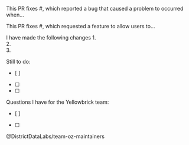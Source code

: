 <!-- First, make sure you are merging from a FEATURE BRANCH into the 
     Yellowbrick DEVELOP BRANCH. We only review PRs of feature branches
     and only accept PRs into our develop branch. -->

<!-- Second, please ensure your PR has a short, informative title. 
     Example templates: 
     - "Enhances {existing visualizer name} with new {feature}"
     - "Corrects bug in {existing visualizer name}"
     - "Implements {new feature} inside the {Yellowbrick module name}" -->

<!-- If you are fixing a bug, provide a description such as the following. 
     Remember to fill in the blanks, including the issue number! -->
This PR fixes #, which reported a bug that caused a problem to occurred when...

<!-- If you are introducing a new feature, provide a description such as the 
     following. Remember to fill in the blanks, including the issue number! -->
This PR fixes #, which requested a feature to allow users to...

<!-- Next, briefly summarize the changes you have made in the PR to help the 
     reviewers understand exactly what you did and why. HINT: See the CHECKLIST
     below! -->
I have made the following changes
1.      
2.     
3.     

<!-- If this is a work-in-progress (WIP), list the changes you still need to 
     make. HINT: See the CHECKLIST below!-->
Still to do:
- [ ]     
- [ ]     
- [ ]     

<!-- If you have any specific questions, please list them here. -->
Questions I have for the Yellowbrick team:
- [ ]     
- [ ]      

<!-- CHECKLIST: Here's a handy checklist to go through before submitting a PR 
     - Is the commit message formatted correctly?
     - Have you noted the new functionality/bugfix in the release notes of the next release?
     
     (If you've changed any code) 
     - Do all of your functions and methods have docstrings?
     - Have you added/updated unit tests where appropriate? 
     - Have you updated the baseline images if necessary?
     - Have you run the unit tests using `pytest`?
     - Is your code style correct (are you using PEP8, pyflakes)? 
     - Have you documented your new feature/functionality in the docs?
     
     (If you've added to the docs) 
     - Have you built the docs using `make html`? -->

<!-- This alerts the maintainers to do a review, feel free to ping us in
     comments using this address as well! -->
@DistrictDataLabs/team-oz-maintainers
